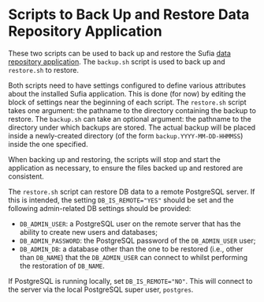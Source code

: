 Scripts to Back Up and Restore Data Repository Application
==========================================================

These two scripts can be used to back up and restore the Sufia [data repository application](https://github.com/VTUL/data-repo).  The `backup.sh` script is used to back up and `restore.sh` to restore.

Both scripts need to have settings configured to define various attributes about the installed Sufia application.  This is done (for now) by editing the block of settings near the beginning of each script.  The `restore.sh` script takes one argument: the pathname to the directory containing the backup to restore.  The `backup.sh` can take an optional argument: the pathname to the directory under which backups are stored.  The actual backup will be placed inside a newly-created directory (of the form `backup.YYYY-MM-DD-HHMMSS`) inside the one specified.

When backing up and restoring, the scripts will stop and start the application as necessary, to ensure the files backed up and restored are consistent.

The `restore.sh` script can restore DB data to a remote PostgreSQL server.  If this is intended, the setting `DB_IS_REMOTE="YES"` should be set and the following admin-related DB settings should be provided:

- `DB_ADMIN_USER`: a PostgreSQL user on the remote server that has the ability to create new users and databases;
- `DB_ADMIN_PASSWORD`: the PostgreSQL password of the `DB_ADMIN_USER` user;
- `DB_ADMIN_DB`: a database other than the one to be restored (i.e., other than `DB_NAME`) that the `DB_ADMIN_USER` can connect to whilst performing the restoration of `DB_NAME`.

If PostgreSQL is running locally, set `DB_IS_REMOTE="NO"`.  This will connect to the server via the local PostgreSQL super user, `postgres`.
